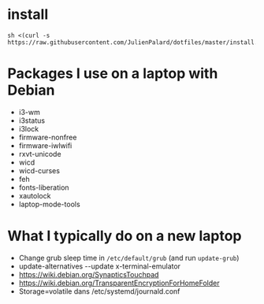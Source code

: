 # install

    sh <(curl -s https://raw.githubusercontent.com/JulienPalard/dotfiles/master/install.sh)

# Packages I use on a laptop with Debian

 - i3-wm
 - i3status
 - i3lock
 - firmware-nonfree
 - firmware-iwlwifi
 - rxvt-unicode
 - wicd
 - wicd-curses
 - feh
 - fonts-liberation
 - xautolock
 - laptop-mode-tools

# What I typically do on a new laptop

 - Change grub sleep time in `/etc/default/grub` (and run `update-grub`)
 - update-alternatives --update x-terminal-emulator
 - https://wiki.debian.org/SynapticsTouchpad
 - https://wiki.debian.org/TransparentEncryptionForHomeFolder
 - Storage=volatile dans /etc/systemd/journald.conf
